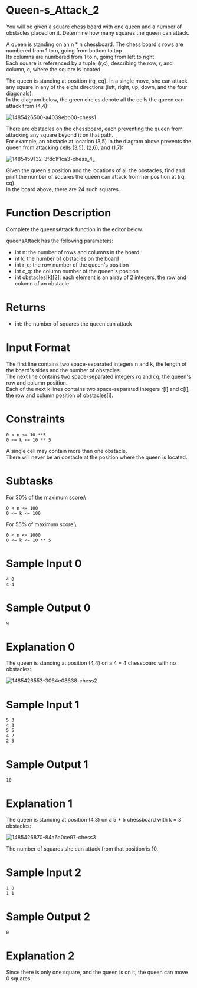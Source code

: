 # Queen-s_Attack_2

You will be given a square chess board with one queen and a number of obstacles placed on it. Determine how many squares the queen can attack.

A queen is standing on an n * n chessboard. The chess board's rows are numbered from 1 to n, going from bottom to top.\
Its columns are numbered from 1 to n, going from left to right.\
Each square is referenced by a tuple, (r,c), describing the row, r, and column, c, where the square is located.

The queen is standing at position (rq, cq). In a single move, she can attack any square in any of the eight directions (left, right, up, down, and the four diagonals).\
In the diagram below, the green circles denote all the cells the queen can attack from (4,4):

![1485426500-a4039ebb00-chess1](https://user-images.githubusercontent.com/74598275/163177688-1a1860b9-4c50-4b74-bef3-0080f0cdf896.png)

There are obstacles on the chessboard, each preventing the queen from attacking any square beyond it on that path.\
For example, an obstacle at location (3,5) in the diagram above prevents the queen from attacking cells (3,5), (2,6), and (1,7):

![1485459132-3fdc1f1ca3-chess_4_](https://user-images.githubusercontent.com/74598275/163178652-a0c5786f-d839-4fb3-8981-8f08af586c92.png)

Given the queen's position and the locations of all the obstacles, find and print the number of squares the queen can attack from her position at (rq, cq).\
In the board above, there are 24 such squares.

# Function Description
Complete the queensAttack function in the editor below.

queensAttack has the following parameters:
- int n: the number of rows and columns in the board
- nt k: the number of obstacles on the board
- int r_q: the row number of the queen's position
- int c_q: the column number of the queen's position
- int obstacles[k][2]: each element is an array of 2 integers, the row and column of an obstacle

# Returns
- int: the number of squares the queen can attack

# Input Format
The first line contains two space-separated integers n and k, the length of the board's sides and the number of obstacles.\
The next line contains two space-separated integers rq and cq, the queen's row and column position.\
Each of the next k lines contains two space-separated integers r[i] and c[i], the row and column position of obstacles[i].

# Constraints
```
0 < n <= 10 **5
0 <= k <= 10 ** 5
```
A single cell may contain more than one obstacle.\
There will never be an obstacle at the position where the queen is located.

# Subtasks
For 30% of the maximum score:\
```
0 < n <= 100
0 <= k <= 100
```

For 55% of maximum score:\
```
0 < n <= 1000
0 <= k <= 10 ** 5
```

# Sample Input 0
```
4 0
4 4
```
# Sample Output 0
```
9
```
# Explanation 0
The queen is standing at position (4,4) on a 4 * 4 chessboard with no obstacles:

![1485426553-3064e08638-chess2](https://user-images.githubusercontent.com/74598275/163180006-77fdc1f5-b824-403c-892c-16a331d15ddb.png)

# Sample Input 1
```
5 3
4 3
5 5
4 2
2 3
```
# Sample Output 1
```
10
```
# Explanation 1
The queen is standing at position (4,3) on a 5 * 5 chessboard with k = 3 obstacles:

![1485426870-84a6a0ce97-chess3](https://user-images.githubusercontent.com/74598275/163180317-1a04abbc-b2a1-487f-9f43-036da1969d79.png)

The number of squares she can attack from that position is 10.

# Sample Input 2
```
1 0
1 1
```
# Sample Output 2
```
0
```
# Explanation 2
Since there is only one square, and the queen is on it, the queen can move 0 squares.





